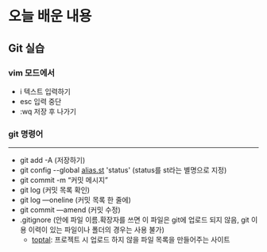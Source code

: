 # 오늘 배운 내용
## Git 실습
### vim 모드에서

- i 텍스트 입력하기
- esc 입력 중단
- :wq 저장 후 나가기

### git 명령어
---
- git add -A (저장하기)
- git config --global [alias.st](http://alias.st/) 'status' (status를 st라는 별명으로 지정)
- git commit -m “커밋 메시지”
- git log (커밋 목록 확인)
- git log —oneline (커밋 목록 한 줄에)
- git commit —amend (커밋 수정)
- .gitignore (안에 파일 이름.확장자를 쓰면 이 파일은 git에 업로드 되지 않음, git 이용 이력이 있는 파일이나 폴더의 경우는 사용 불가)
    - [toptal](https://www.toptal.com/developers/gitignore/): 프로젝트 시 업로드 하지 않을 파일 목록을 만들어주는 사이트
